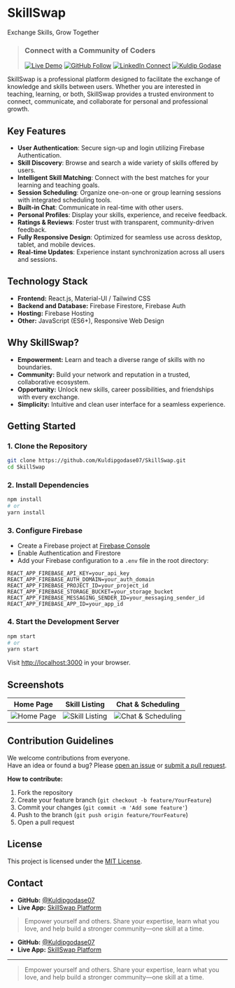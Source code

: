 # SkillSwap
Exchange Skills, Grow Together
> ### Connect with a Community of Coders
>[![Live Demo](https://img.shields.io/badge/Live-Demo-green)](https://skill-swap-1564d.web.app/)
> [![GitHub Follow](https://img.shields.io/github/followers/Kuldipgodase07?label=Follow&style=social)](https://github.com/Kuldipgodase07)
> [![LinkedIn Connect](https://img.shields.io/badge/-Connect%20on%20LinkedIn-blue?style=flat-square&logo=Linkedin&logoColor=white)](https://www.linkedin.com/in/kuldip-godase-b2ba40297/)
> [![Kuldip Godase](https://img.shields.io/badge/-Kuldip%20Godase-blue?style=flat-square)](https://www.linkedin.com/in/kuldip-godase-b2ba40297/)

SkillSwap is a professional platform designed to facilitate the exchange of knowledge and skills between users. Whether you are interested in teaching, learning, or both, SkillSwap provides a trusted environment to connect, communicate, and collaborate for personal and professional growth.



## Key Features

- **User Authentication**: Secure sign-up and login utilizing Firebase Authentication.
- **Skill Discovery**: Browse and search a wide variety of skills offered by users.
- **Intelligent Skill Matching**: Connect with the best matches for your learning and teaching goals.
- **Session Scheduling**: Organize one-on-one or group learning sessions with integrated scheduling tools.
- **Built-in Chat**: Communicate in real-time with other users.
- **Personal Profiles**: Display your skills, experience, and receive feedback.
- **Ratings & Reviews**: Foster trust with transparent, community-driven feedback.
- **Fully Responsive Design**: Optimized for seamless use across desktop, tablet, and mobile devices.
- **Real-time Updates**: Experience instant synchronization across all users and sessions.



## Technology Stack

- **Frontend:** React.js, Material-UI / Tailwind CSS
- **Backend and Database:** Firebase Firestore, Firebase Auth
- **Hosting:** Firebase Hosting
- **Other:** JavaScript (ES6+), Responsive Web Design



## Why SkillSwap?

- **Empowerment:** Learn and teach a diverse range of skills with no boundaries.
- **Community:** Build your network and reputation in a trusted, collaborative ecosystem.
- **Opportunity:** Unlock new skills, career possibilities, and friendships with every exchange.
- **Simplicity:** Intuitive and clean user interface for a seamless experience.



## Getting Started

### 1. Clone the Repository

```bash
git clone https://github.com/Kuldipgodase07/SkillSwap.git
cd SkillSwap
```

### 2. Install Dependencies

```bash
npm install
# or
yarn install
```

### 3. Configure Firebase

- Create a Firebase project at [Firebase Console](https://console.firebase.google.com/)
- Enable Authentication and Firestore
- Add your Firebase configuration to a `.env` file in the root directory:

```
REACT_APP_FIREBASE_API_KEY=your_api_key
REACT_APP_FIREBASE_AUTH_DOMAIN=your_auth_domain
REACT_APP_FIREBASE_PROJECT_ID=your_project_id
REACT_APP_FIREBASE_STORAGE_BUCKET=your_storage_bucket
REACT_APP_FIREBASE_MESSAGING_SENDER_ID=your_messaging_sender_id
REACT_APP_FIREBASE_APP_ID=your_app_id
```

### 4. Start the Development Server

```bash
npm start
# or
yarn start
```
Visit [http://localhost:3000](http://localhost:3000) in your browser.



## Screenshots

| Home Page | Skill Listing | Chat & Scheduling |
|-----------|---------------|------------------|
| ![Home Page](https://files.oaiusercontent.com/file-9bde8cdd-94e6-4b18-8f1b-9cbbb0b5d7b2/3b6da1c8-5c93-44b9-bf88-3ffb6a9e6b47.png) | ![Skill Listing](https://files.oaiusercontent.com/file-4f7dbe6c-cc8f-4b12-9df8-3f13e0b9df5f/6c5d1c07-07b8-4f6c-ba0e-0fbe2c3b2d57.png) | ![Chat & Scheduling](https://files.oaiusercontent.com/file-3d1f4d79-4c0a-4e8f-80dd-2f5a6e2a0c6c/0eae3ea2-3d23-4e8b-9c1f-3a2efea6b6a2.png) |



## Contribution Guidelines

We welcome contributions from everyone.  
Have an idea or found a bug? Please [open an issue](https://github.com/Kuldipgodase07/SkillSwap/issues) or [submit a pull request](https://github.com/Kuldipgodase07/SkillSwap/pulls).

**How to contribute:**
1. Fork the repository
2. Create your feature branch (`git checkout -b feature/YourFeature`)
3. Commit your changes (`git commit -m 'Add some feature'`)
4. Push to the branch (`git push origin feature/YourFeature`)
5. Open a pull request



## License

This project is licensed under the [MIT License](LICENSE).



## Contact

- **GitHub:** [@Kuldipgodase07](https://github.com/Kuldipgodase07)
- **Live App:** [SkillSwap Platform](https://skill-swap-1564d.web.app/)



> Empower yourself and others. Share your expertise, learn what you love, and help build a stronger community—one skill at a time.

- **GitHub:** [@Kuldipgodase07](https://github.com/Kuldipgodase07)
- **Live App:** [SkillSwap Platform](https://skill-swap-1564d.web.app/)

---

> Empower yourself and others. Share your expertise, learn what you love, and help build a stronger community—one skill at a time.
